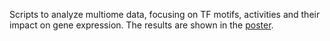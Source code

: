 Scripts to analyze multiome data, focusing on TF motifs, activities and their impact on gene expression. The results are shown in the [poster](https://github.com/canhochoi/motifregression/blob/main/Poster_MSK_retreat_2025_final.pdf). 
